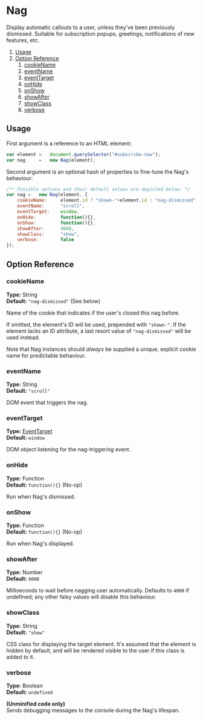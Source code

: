 Nag
===

Display automatic callouts to a user, unless they've been previously dismissed. Suitable for subscription popups, greetings, notifications of new features, etc.

1. [Usage](#usage)
2. [Option Reference](#option-reference)
	1. [cookieName](#cookiename)
	2. [eventName](#eventname)
	3. [eventTarget](#eventtarget)
	4. [onHide](#onhide)
	5. [onShow](#onshow)
	6. [showAfter](#showafter)
	7. [showClass](#showclass)
	8. [verbose](#verbose)


## Usage

First argument is a reference to an HTML element:
```js
var element	=	document.querySelector("#subscribe-now");
var nag		=	new Nag(element);
```

Second argument is an optional hash of properties to fine-tune the Nag's behaviour:
```js
/** Possible options and their default values are depicted below: */
var nag	=	new Nag(element, {
	cookieName:		element.id ? "shown-"+element.id : "nag-dismissed",
	eventName:		"scroll",
	eventTarget:	window,
	onHide:			function(){},
	onShow:			function(){},
	showAfter:		4000,
	showClass:		"show",
	verbose:		false
});
```


## Option Reference

### cookieName
**Type:** String<br/>
**Default:** `"nag-dismissed"` (See below)

Name of the cookie that indicates if the user's closed this nag before.

If omitted, the element's ID will be used, prepended with `"shown‑"`. If the element lacks an ID attribute, a last resort value of `"nag‑dismissed"` will be used instead.

Note that Nag instances should *always* be supplied a unique, explicit cookie name for predictable behaviour.

### eventName
**Type:** String<br/>
**Default:** `"scroll"`

DOM event that triggers the nag.

### eventTarget
**Type:** [EventTarget](https://developer.mozilla.org/en-US/docs/Web/API/EventTarget) <br/>
**Default:** `window`

DOM object listening for the nag-triggering event.

### onHide
**Type:** Function<br/>
**Default:** `function(){}` (No-op)

Run when Nag's dismissed.

### onShow
**Type:** Function<br/>
**Default:** `function(){}` (No-op)

Run when Nag's displayed.

### showAfter
**Type:** Number<br/>
**Default:** `4000`

Milliseconds to wait before nagging user automatically. Defaults to `4000` if undefined; any other falsy values will disable this behaviour.

### showClass
**Type:** String<br/>
**Default:** `"show"`

CSS class for displaying the target element. It's assumed that the element is hidden by default, and will be rendered visible to the user if this class is added to it.

### verbose
**Type:** Boolean<br/>
**Default:** `undefined`

**(Unminified code only)**<br/>
Sends debugging messages to the console during the Nag's lifespan.
